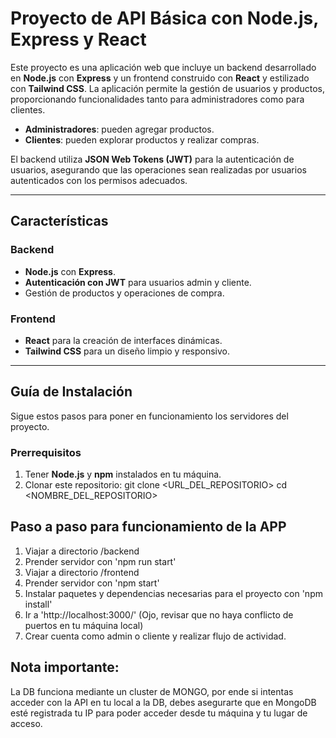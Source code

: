 # Proyecto de API Básica con Node.js, Express y React

Este proyecto es una aplicación web que incluye un backend desarrollado en **Node.js** con **Express** y un frontend construido con **React** y estilizado con **Tailwind CSS**. La aplicación permite la gestión de usuarios y productos, proporcionando funcionalidades tanto para administradores como para clientes. 

- **Administradores**: pueden agregar productos.
- **Clientes**: pueden explorar productos y realizar compras.

El backend utiliza **JSON Web Tokens (JWT)** para la autenticación de usuarios, asegurando que las operaciones sean realizadas por usuarios autenticados con los permisos adecuados.

---

## Características

### Backend
- **Node.js** con **Express**.
- **Autenticación con JWT** para usuarios admin y cliente.
- Gestión de productos y operaciones de compra.

### Frontend
- **React** para la creación de interfaces dinámicas.
- **Tailwind CSS** para un diseño limpio y responsivo.

---

## Guía de Instalación

Sigue estos pasos para poner en funcionamiento los servidores del proyecto.

### Prerrequisitos
1. Tener **Node.js** y **npm** instalados en tu máquina.
2. Clonar este repositorio:
   git clone <URL_DEL_REPOSITORIO>
   cd <NOMBRE_DEL_REPOSITORIO>

## Paso a paso para funcionamiento de la APP
1. Viajar a directorio /backend
2. Prender servidor con 'npm run start'
3. Viajar a directorio /frontend
4. Prender servidor con 'npm start'
5. Instalar paquetes y dependencias necesarias para el proyecto con 'npm install'
6. Ir a 'http://localhost:3000/' (Ojo, revisar que no haya conflicto de puertos en tu máquina local)
7. Crear cuenta como admin o cliente y realizar flujo de actividad.

## Nota importante: 
La DB funciona mediante un cluster de MONGO, por ende si intentas acceder con la API en tu local a la DB, debes asegurarte que en MongoDB esté registrada tu IP para poder acceder desde tu máquina y tu lugar de acceso.
